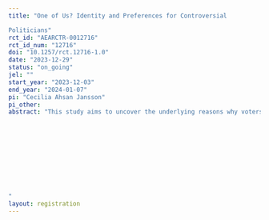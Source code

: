 ```yaml
---
title: "One of Us? Identity and Preferences for Controversial
Politicians"
rct_id: "AEARCTR-0012716"
rct_id_num: "12716"
doi: "10.1257/rct.12716-1.0"
date: "2023-12-29"
status: "on_going"
jel: ""
start_year: "2023-12-03"
end_year: "2024-01-07"
pi: "Cecilia Ahsan Jansson"
pi_other:
abstract: "This study aims to uncover the underlying reasons why voters support political candidates with traditionally unfavorable characteristics. Utilizing a survey experiment, the study aims to test the influence of identity on voters’ acceptance of negative characteristics. I seek to understand whether voters are inclined to overlook such characteristics when they share an identity with the candidate, particularly when identity is more salient. The focus centers on two distinct characteristics: violence and corruption. To counteract identity-driven voting patterns, I explore two pathways; 1) providing information and encouraging individuals to vote based on their own preferences, and 2) emphasizing unity among religious and caste groups.





"
layout: registration
---
```


